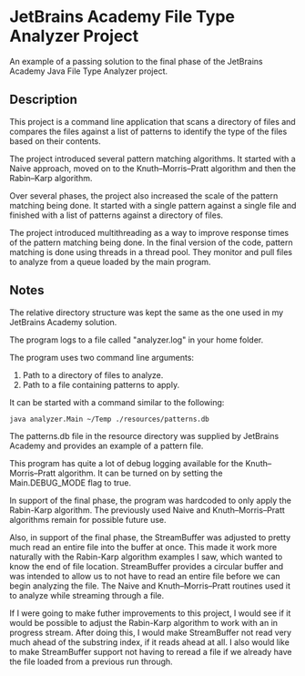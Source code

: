 # JetBrains Academy File Type Analyzer Project

An example of a passing solution to the final phase of the JetBrains Academy Java File Type Analyzer project.

## Description

This project is a command line application that scans a directory of files and compares the files against a list of patterns to identify the type of the files based on their contents.

The project introduced several pattern matching algorithms. It started with a Naive approach, moved on to the Knuth–Morris–Pratt algorithm
and then the Rabin–Karp algorithm.

Over several phases, the project also increased the scale of the pattern matching being done. It started with a single pattern against a single file and finished with a list of patterns against a directory of files.

The project introduced multithreading as a way to improve response times of the pattern matching being done. In the final version of the code, pattern matching is done using threads in a thread pool. They monitor and pull files to analyze from a queue loaded by the main program.

## Notes

The relative directory structure was kept the same as the one used in my JetBrains Academy solution.

The program logs to a file called "analyzer.log" in your home folder.

The program uses two command line arguments:
1. Path to a directory of files to analyze.
2. Path to a file containing patterns to apply.

It can be started with a command similar to the following:

```
java analyzer.Main ~/Temp ./resources/patterns.db
```

The patterns.db file in the resource directory was supplied by JetBrains Academy and provides an example of a pattern file.

This program has quite a lot of debug logging available for the Knuth–Morris–Pratt algorithm. It can be turned on by setting the Main.DEBUG_MODE flag to true.

In support of the final phase, the program was hardcoded to only apply the Rabin-Karp algorithm. The previously used Naive and Knuth–Morris–Pratt algorithms remain for possible future use.

Also, in support of the final phase, the  StreamBuffer was adjusted to pretty much read an entire file into the buffer at once. This made it work more naturally with the Rabin-Karp algorithm examples I saw, which wanted to know the end of file location. StreamBuffer provides a circular buffer and was intended to allow us to not have to read an entire file before we can begin analyzing the file. The Naive and Knuth–Morris–Pratt routines used it to analyze while streaming through a file.

If I were going to make futher improvements to this project, I would see if it would be possible to adjust the Rabin-Karp algorithm to work with an in progress stream. After doing this, I would make StreamBuffer not read very much ahead of the substring index, if it reads ahead at all. I also would like to make StreamBuffer support not having to reread a file if we already have the file loaded from a previous run through.
